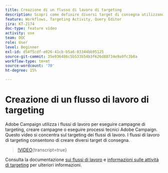 ```yaml
---
title: Creazione di un flusso di lavoro di targeting
description: Scopri come definire diversi target di consegna utilizzando un flusso di lavoro di targeting.
feature: Workflows, Targeting Activity, Query Editor
jira: KT-2174
doc-type: feature video
activity: use
team: DOC
role: User
level: Beginner
exl-id: d54f5cdf-e026-41cb-b5a6-83344bb95125
source-git-commit: 35e036486c5b533b54b3f626d88734e9a9fc3b8a
workflow-type: tm+mt
source-wordcount: '70'
ht-degree: 15%

---
```


# Creazione di un flusso di lavoro di targeting

Adobe Campaign utilizza i flussi di lavoro per eseguire campagne di targeting, creare campagne o eseguire processi tecnici Adobe Campaign. Questo video si concentra sul targeting dei flussi di lavoro. I flussi di lavoro di targeting consentono di creare diversi target di consegna.

>[!VIDEO](https://video.tv.adobe.com/v/329887?quality=12&learn=on&captions=ita){transcript=true}

Consulta la documentazione [sui flussi di lavoro](https://experienceleague.adobe.com/docs/campaign-classic/using/automating-with-workflows/introduction/about-workflows.html?lang=it)
e [informazioni sulle attività di targeting](https://experienceleague.adobe.com/docs/campaign-classic/using/automating-with-workflows/targeting-activities/about-targeting-activities.html?lang=it) per ulteriori informazioni.
